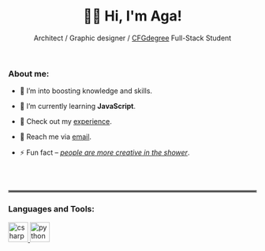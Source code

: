 <h1 align="center">👋🏻 Hi, I'm Aga!  </h1>
<p align="center">Architect / Graphic designer / <a href="https://github.com/CFGer">CFGdegree</a> Full-Stack Student</p><br>

<h3 align="left">About me:</h3>

- 🔭 I’m into boosting knowledge and skills.

- 🌱 I’m currently learning **JavaScript**.

- 📄 Check out my [experience](https://www.agthiel.de).

- 💬 Reach me via [email](mailto:ag.thiel.arc@gmail.com?subject=[GitHub]%20Outreach).

- ⚡ Fun fact – <ins>*people are more creative in the shower*</ins>.

<!--<h3 align="left">Connect with me:</h3>
<p align="left">
<a href="https://discord.gg/Aga#4386" target="blank"><img align="center" src="https://raw.githubusercontent.com/rahuldkjain/github-profile-readme-generator/master/src/images/icons/Social/discord.svg" alt="Aga#4386" height="30" width="40" /></a>
</p> -->
<br><br>

<hr style="border:2px solid gray">

<h3 align="left">Languages and Tools:</h3>
<p align="left">
  <a href="https://www.w3schools.com/cs/" target="_blank" rel="noreferrer">
    <img src="https://www.svgrepo.com/show/305920/csharp.svg" alt="csharp" width="40" height="40" class="icon" />
  </a>
  <a href="https://www.python.org" target="_blank" rel="noreferrer">
    <img src="https://upload.wikimedia.org/wikipedia/commons/d/d3/Python_icon_%28black_and_white%29.svg" alt="python" width="40" height="40" class="icon" />
  </a>
  <!-- Add more SVG icons here -->
</p>

<style>
  @media (prefers-color-scheme: dark) {
    .icon {
      filter: invert(1);
    }
  }
</style>

<!--<h3 align="left">Support:</h3>
<p><a href="https://www.buymeacoffee.com/https://www.buymeacoffee.com/aginsideout"> <img align="left" src="https://cdn.buymeacoffee.com/buttons/v2/default-yellow.png" height="50" width="210" alt="https://www.buymeacoffee.com/aginsideout" /></a></p> -->

<br><br>

